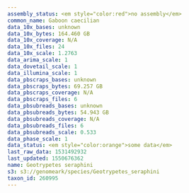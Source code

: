 ```yaml
---
assembly_status: <em style="color:red">no assembly</em>
common_name: Gaboon caecilian
data_10x_bases: unknown
data_10x_bytes: 164.460 GB
data_10x_coverage: N/A
data_10x_files: 24
data_10x_scale: 1.2763
data_arima_scale: 1
data_dovetail_scale: 1
data_illumina_scale: 1
data_pbscraps_bases: unknown
data_pbscraps_bytes: 69.257 GB
data_pbscraps_coverage: N/A
data_pbscraps_files: 6
data_pbsubreads_bases: unknown
data_pbsubreads_bytes: 54.943 GB
data_pbsubreads_coverage: N/A
data_pbsubreads_files: 6
data_pbsubreads_scale: 0.533
data_phase_scale: 1
data_status: <em style="color:orange">some data</em>
last_raw_data: 1531492932
last_updated: 1550676362
name: Geotrypetes seraphini
s3: s3://genomeark/species/Geotrypetes_seraphini
taxon_id: 260995
---
```

